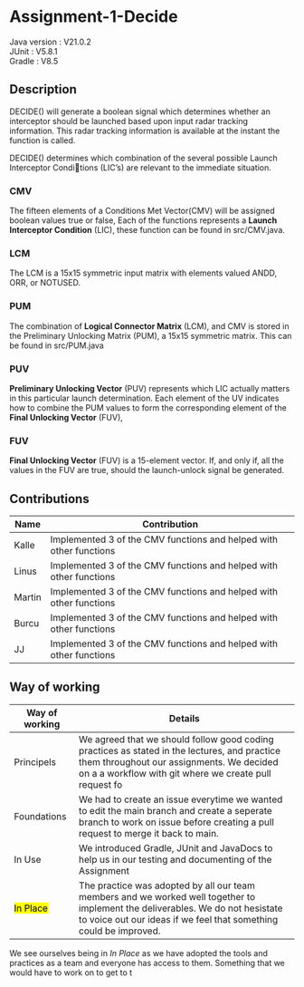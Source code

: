 # Assignment-1-Decide

Java version : V21.0.2 <br>
JUnit : V5.8.1 <br>
Gradle : V8.5 <br>

## Description

DECIDE() will generate a boolean signal which determines whether an interceptor should be
launched based upon input radar tracking information. This radar tracking information is available
at the instant the function is called.

DECIDE() determines which combination of the several possible Launch Interceptor Condi￾tions (LIC’s) are relevant to the immediate situation.

### CMV

The fifteen elements of a Conditions Met Vector(CMV) will be assigned boolean values true or false,
Each of the functions represents a **Launch Interceptor Condition** (LIC),
these function can be found in src/CMV.java.

### LCM

The LCM is a 15x15 symmetric input matrix with elements valued ANDD, ORR, or NOTUSED.

### PUM

The combination of **Logical Connector Matrix** (LCM), and CMV is stored in the Preliminary Unlocking
Matrix (PUM), a 15x15 symmetric matrix. This can be found in src/PUM.java

### PUV

**Preliminary Unlocking Vector** (PUV) represents which LIC actually matters
in this particular launch determination. Each element of the UV indicates how to combine the PUM
values to form the corresponding element of the **Final Unlocking Vector** (FUV),

### FUV

**Final Unlocking Vector** (FUV) is a 15-element
vector. If, and only if, all the values in the FUV are true, should the launch-unlock signal be
generated.

## Contributions

| Name   | Contribution                                                       |
| ------ | ------------------------------------------------------------------ |
| Kalle  | Implemented 3 of the CMV functions and helped with other functions |
| Linus  | Implemented 3 of the CMV functions and helped with other functions |
| Martin | Implemented 3 of the CMV functions and helped with other functions |
| Burcu  | Implemented 3 of the CMV functions and helped with other functions |
| JJ     | Implemented 3 of the CMV functions and helped with other functions |

## Way of working

| Way of working        | Details                                                                                                                                                                                             |
| --------------------- | --------------------------------------------------------------------------------------------------------------------------------------------------------------------------------------------------- |
| Principels            | We agreed that we should follow good coding practices as stated in the lectures, and practice them throughout our assignments. We decided on a a workflow with git where we create pull request fo                                                                       |
| Foundations           | We had to create an issue everytime we wanted to edit the main branch and create a seperate branch to work on issue before creating a pull request to merge it back to main.                        |
| In Use                | We introduced Gradle, JUnit and JavaDocs to help us in our testing and documenting of the Assignment                                                                                                |
| <mark>In Place</mark> | The practice was adopted by all our team members and we worked well together to implement the deliverables. We do not hesistate to voice out our ideas if we feel that something could be improved. |

We see ourselves being in <em>In Place</em> as we have adopted the tools and practices as a team and everyone has access to them. 
Something that we would have to work on to get to t